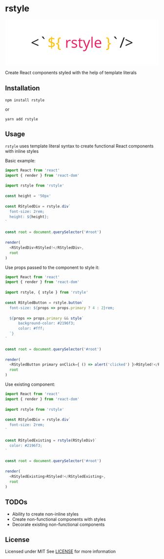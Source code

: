# rstyle

![rstyle](https://raw.githubusercontent.com/vanelizarov/rstyle/master/logo.png)

Create React components styled with the help of template literals

## Installation

```npm install rstyle```

or

```yarn add rstyle```

## Usage

`rstyle` uses template literal syntax to create functional React components with inline styles

Basic example:

```javascript
import React from 'react'
import { render } from 'react-dom'

import rstyle from 'rstyle'

const height = '50px'

const RStyledDiv = rstyle.div`
  font-size: 2rem;
  height: ${height};
`

const root = document.querySelector('#root')

render(
  <RStyledDiv>RStyled!</RStyledDiv>,
  root
)

```

Use props passed to the component to style it:

```javascript
import React from 'react'
import { render } from 'react-dom'

import rstyle, { style } from 'rstyle'

const RStyledButton = rstyle.button`
  font-size: ${props => props.primary ? 4 : 2}rem;

  ${props => props.primary && style`
	  background-color: #2196f3;
	  color: #fff;
  `}
`

const root = document.querySelector('#root')

render(
  <RStyledButton primary onClick={ () => alert('clicked') }>RStyled!</RStyledButton>,
  root
)

```

Use existing component:

```javascript
import React from 'react'
import { render } from 'react-dom'

import rstyle from 'rstyle'

const RStyledDiv = rstyle.div`
  font-size: 2rem;
`

const RStyledExisting = rstyle(RStyleDiv)`
  color: #2196f3;
`

const root = document.querySelector('#root')

render(
  <RStyledExisting>RStyled!</RStyledExisting>,
  root
)

```

## TODOs

* Ability to create non-inline styles
* Create non-functional components with styles
* Decorate existing non-functional components

## License

Licensed under MIT
See [LICENSE](../blob/master/LICENSE) for more information
